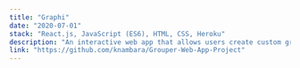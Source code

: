 ```yaml
---
title: "Graphi"
date: "2020-07-01"
stack: "React.js, JavaScript (ES6), HTML, CSS, Heroku"
description: "An interactive web app that allows users create custom graphs and visualize graph algorithms."
link: "https://github.com/knambara/Grouper-Web-App-Project"
---
```

